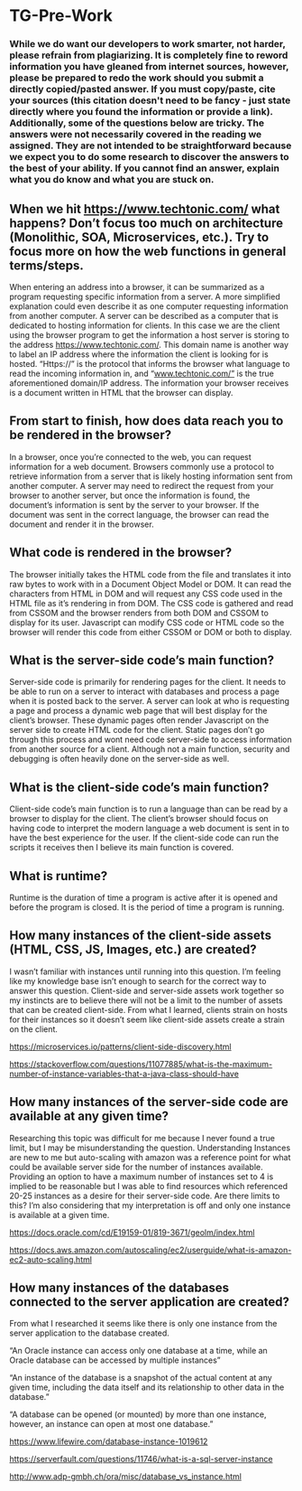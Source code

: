 # TG-Pre-Work

### While we do want our developers to work smarter, not harder, please refrain from plagiarizing.  It is completely fine to reword information you have gleaned from internet sources, however, please be prepared to redo the work should you submit a directly copied/pasted answer.  If you must copy/paste, cite your sources (this citation doesn't need to be fancy - just state directly where you found the information or provide a link).  Additionally, some of the questions below are tricky.  The answers were not necessarily covered in the reading we assigned.  They are not intended to be straightforward because we expect you to do some research to discover the answers to the best of your ability.  If you cannot find an answer, explain what you do know and what you are stuck on.  

## When we hit https://www.techtonic.com/ what happens? Don’t focus too much on architecture (Monolithic, SOA, Microservices, etc.). Try to focus more on how the web functions in general terms/steps.

When entering an address into a browser, it can be summarized as a program requesting specific information from a server. A more simplified explanation could even describe it as one computer requesting information from another computer. A server can be described as a computer that is dedicated to hosting information for clients. In this case we are the client using the browser program to get the information a host server is storing to the address https://www.techtonic.com/. This domain name is another way to label an IP address where the information the client is looking for is hosted. “Https://” is the protocol that informs the browser what language to read the incoming information in, and “www.techtonic.com/” is the true aforementioned domain/IP address. The information your browser receives is a document written in HTML that the browser can display.

## From start to finish, how does data reach you to be rendered in the browser?

In a browser, once you’re connected to the web, you can request information for a web document. Browsers commonly use a protocol to retrieve information from a server that is likely hosting information sent from another computer. A server may need to redirect the request from your browser to another server, but once the information is found, the document’s information is sent by the server to your browser. If the document was sent in the correct language, the browser can read the document and render it in the browser.

## What code is rendered in the browser?

The browser initially takes the HTML code from the file and translates it into raw bytes to work with in a Document Object Model or DOM. It can read the characters from HTML in DOM and will request any CSS code used in the HTML file as it’s rendering in from DOM. The CSS code is gathered and read from CSSOM and the browser renders from both DOM and CSSOM to display for its user. Javascript can modify CSS code or HTML code so the browser will render this code from either CSSOM or DOM or both to display.

## What is the server-side code’s main function?

Server-side code is primarily for rendering pages for the client. It needs to be able to run on a server to interact with databases and process a page when it is posted back to the server. A server can look at who is requesting a page and process a dynamic web page that will best display for the client’s browser. These dynamic pages often render Javascript on the server side to create HTML code for the client. Static pages don’t go through this process and wont need code server-side to access information from another source for a client. Although not a main function, security and debugging is often heavily done on the server-side as well.

## What is the client-side code’s main function?

Client-side code’s main function is to run a language than can be read by a browser to display for the client. The client’s browser should focus on having code to interpret the modern language a web document is sent in to have the best experience for the user. If the client-side code can run the scripts it receives then I believe its main function is covered.

## What is runtime?

Runtime is the duration of time a program is active after it is opened and before the program is closed. It is the period of time a program is running.

## How many instances of the client-side assets (HTML, CSS, JS, Images, etc.) are created?

I wasn’t familiar with instances until running into this question. I’m feeling like my knowledge base isn’t enough to search for the correct way to answer this question. Client-side and server-side assets work together so my instincts are to believe there will not be a limit to the number of assets that can be created client-side. From what I learned, clients strain on hosts for their instances so it doesn’t seem like client-side assets create a strain on the client.

https://microservices.io/patterns/client-side-discovery.html

https://stackoverflow.com/questions/11077885/what-is-the-maximum-number-of-instance-variables-that-a-java-class-should-have

## How many instances of the server-side code are available at any given time?

Researching this topic was difficult for me because I never found a true limit, but I may be misunderstanding the question. Understanding Instances are new to me but auto-scaling with amazon was a reference point for what could be available server side for the number of instances available. Providing an option to have a maximum number of instances set to 4 is implied to be reasonable but I was able to find resources which referenced 20-25 instances as a desire for their server-side code. Are there limits to this? I’m also considering that my interpretation is off and only one instance is available at a given time.

https://docs.oracle.com/cd/E19159-01/819-3671/geolm/index.html

https://docs.aws.amazon.com/autoscaling/ec2/userguide/what-is-amazon-ec2-auto-scaling.html

## How many instances of the databases connected to the server application are created?

From what I researched it seems like there is only one instance from the server application to the database created.

“An Oracle instance can access only one database at a time, while an Oracle database can be accessed by multiple instances”

“An instance of the database is a snapshot of the actual content at any given time, including the data itself and its relationship to other data in the database.”

“A database can be opened (or mounted) by more than one instance, however, an instance can open at most one database.”

https://www.lifewire.com/database-instance-1019612

https://serverfault.com/questions/11746/what-is-a-sql-server-instance

http://www.adp-gmbh.ch/ora/misc/database_vs_instance.html
